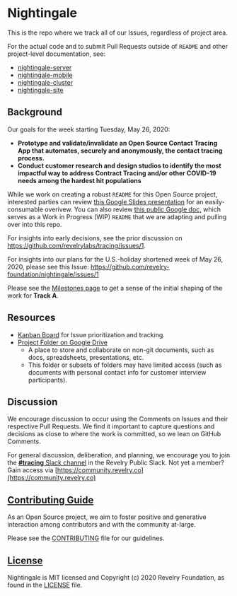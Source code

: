 # Nightingale

This is the repo where we track all of our Issues, regardless of project area.

For the actual code and to submit Pull Requests outside of `README` and other project-level documentation, see:

- [nightingale-server](https://github.com/revelry-foundation/nightingale-server)
- [nightingale-mobile](https://github.com/revelry-foundation/nightingale-mobile)
- [nightingale-cluster](https://github.com/revelry-foundation/nightingale-cluster)
- [nightingale-site](https://github.com/revelry-foundation/nightingale-site)

## Background

Our goals for the week starting Tuesday, May 26, 2020:
- **Prototype and validate/invalidate an Open Source Contact Tracing App that automates, securely and anonymously, the contact tracing process.**
- **Conduct customer research and design studios to identify the most impactful way to address Contract Tracing and/or other COVID-19 needs among the hardest hit populations**

While we work on creating a robust `README` for this Open Source project, interested parties can review [this Google Slides presentation](https://docs.google.com/presentation/d/1HpbhUb89nBgOIG9x39qzHcGGc2vnUo-wz90XKoTyCcI/edit?usp=sharing) for an easily-consumable overivew. You can also review [this public Google doc,](https://docs.google.com/document/d/1Ob3Z_RxdGALPhl3V0XqQhLLYLYKKmMRXHf3fGT640rE/edit) which serves as a Work in Progress (WIP) `README` that we are adapting and pulling over into this repo. 

For insights into early decisions, see the prior discussion on https://github.com/revelrylabs/tracing/issues/1.

For insights into our plans for the U.S.-holiday shortened week of May 26, 2020, please see this Issue: https://github.com/revelry-foundation/nightingale/issues/1

Please see the [Milestones page](https://github.com/revelry-foundation/nightingale/milestones) to get a sense of the initial shaping of the work for **Track A**.

## Resources

- [Kanban Board](https://kanban.prod.revelry.net/app/revelry-foundation/nightingale) for Issue prioritization and tracking.
- [Project Folder on Google Drive](https://drive.google.com/open?id=1B8l0uzWR-dekg2qflbfvCPTu2kkT1LaG)
  - A place to store and collaborate on non-git documents, such as docs, spreadsheets, presentations, etc.
  - This folder or subsets of folders may have limited access (such as documents with personal contact info for customer interview participants).

## Discussion

We encourage discussion to occur using the Comments on Issues and their respective Pull Requests. We find it important to capture questions and decisions as close to where the work is committed, so we lean on GitHub Comments.

For general discussion, deliberation, and planning, we encourage you to join the [**#tracing** Slack channel](https://revelry-public.slack.com/archives/C014AR56T1P) in the Revelry Public Slack. Not yet a member? Gain access via [https://community.revelry.co](https://community.revelry.co) 

## [Contributing Guide][contribute]

As an Open Source project, we aim to foster positive and generative interaction among contributors and with the community at-large.

Please see the [CONTRIBUTING][contribute] file for our guidelines.

[contribute]: https://github.com/revelry-foundation/nightingale/blob/master/CONTRIBUTING.md

## [License][license]

Nightingale is MIT licensed and Copyright (c) 2020 Revelry Foundation, as found in the [LICENSE][license] file.

[license]: https://github.com/revelry-foundation/nightingale/blob/master/LICENSE.md
